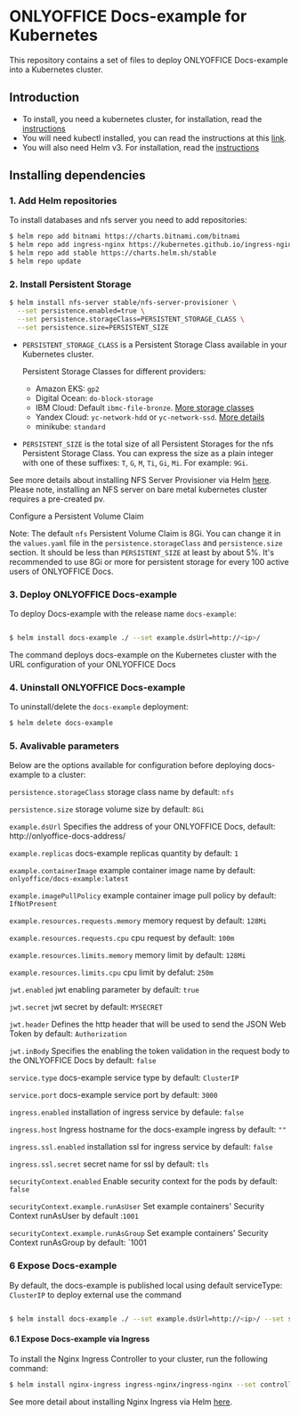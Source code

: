 # ONLYOFFICE Docs-example for Kubernetes

This repository contains a set of files to deploy ONLYOFFICE Docs-example into a Kubernetes cluster.

## Introduction

- To install, you need a kubernetes cluster, for installation, read the [instructions](https://kubernetes.io/docs/setup/) 
- You will need kubectl installed, you can read the instructions at this [link](https://kubernetes.io/docs/tasks/tools/).
- You will also need Helm v3. For installation, read the [instructions](https://helm.sh/docs/intro/install/)

## Installing dependencies  

### 1. Add Helm repositories

To install databases and nfs server you need to add repositories:

```bash
$ helm repo add bitnami https://charts.bitnami.com/bitnami
$ helm repo add ingress-nginx https://kubernetes.github.io/ingress-nginx
$ helm repo add stable https://charts.helm.sh/stable
$ helm repo update
```
### 2. Install Persistent Storage

```bash
$ helm install nfs-server stable/nfs-server-provisioner \
  --set persistence.enabled=true \
  --set persistence.storageClass=PERSISTENT_STORAGE_CLASS \
  --set persistence.size=PERSISTENT_SIZE
```

- `PERSISTENT_STORAGE_CLASS` is a Persistent Storage Class available in your Kubernetes cluster.

  Persistent Storage Classes for different providers:
  - Amazon EKS: `gp2`
  - Digital Ocean: `do-block-storage`
  - IBM Cloud: Default `ibmc-file-bronze`. [More storage classes](https://cloud.ibm.com/docs/containers?topic=containers-file_storage)
  - Yandex Cloud: `yc-network-hdd` or `yc-network-ssd`. [More details](https://cloud.yandex.ru/docs/managed-kubernetes/operations/volumes/manage-storage-class)
  - minikube: `standard`

- `PERSISTENT_SIZE` is the total size of all Persistent Storages for the nfs Persistent Storage Class. You can express the size as a plain integer with one of these suffixes: `T`, `G`, `M`, `Ti`, `Gi`, `Mi`. For example: `9Gi`.

See more details about installing NFS Server Provisioner via Helm [here](https://github.com/helm/charts/tree/master/stable/nfs-server-provisioner#nfs-server-provisioner).
Please note, installing an NFS server on bare metal kubernetes cluster requires a pre-created pv.

Configure a Persistent Volume Claim

Note: The default `nfs` Persistent Volume Claim is 8Gi. You can change it in the `values.yaml` file in the `persistence.storageClass` and `persistence.size` section. It should be less than `PERSISTENT_SIZE` at least by about 5%. It's recommended to use 8Gi or more for persistent storage for every 100 active users of ONLYOFFICE Docs.

### 3. Deploy ONLYOFFICE Docs-example

To deploy Docs-example with the release name `docs-example`:

```bash

$ helm install docs-example ./ --set example.dsUrl=http://<ip>/
```

The command deploys docs-example on the Kubernetes cluster with the URL configuration of your ONLYOFFICE Docs

### 4. Uninstall ONLYOFFICE Docs-example

To uninstall/delete the `docs-example` deployment:

```bash
$ helm delete docs-example

```

### 5. Avalivable parameters

Below are the options available for configuration before deploying docs-example to a cluster: 

`persistence.storageClass` storage class name by default: `nfs`

`persistence.size` storage volume size by default: `8Gi`

`example.dsUrl` Specifies the address of your ONLYOFFICE Docs, default: http://onlyoffice-docs-address/

`example.replicas` docs-example replicas quantity by default: `1`

`example.containerImage` example container image name by default: `onlyoffice/docs-example:latest`

`example.imagePullPolicy` example container image pull policy by default: `IfNotPresent`

`example.resources.requests.memory` memory request by default: `128Mi`

`example.resources.requests.cpu` cpu request by default: `100m`

`example.resources.limits.memory` memory limit by default: `128Mi`

`example.resources.limits.cpu` cpu limit by defalut: `250m`

`jwt.enabled` jwt enabling parameter by default: `true`

`jwt.secret` jwt secret by default: `MYSECRET`

`jwt.header` Defines the http header that will be used to send the JSON Web Token by default: `Authorization`

`jwt.inBody` Specifies the enabling the token validation in the request body to the ONLYOFFICE Docs by default: `false` 

`service.type` docs-example service type by default: `ClusterIP`

`service.port` docs-example service port by default: `3000`

`ingress.enabled` installation of ingress service by defaule: `false`

`ingress.host` Ingress hostname for the docs-example ingress by default: `""`

`ingress.ssl.enabled` installation ssl for ingress service by default: `false`

`ingress.ssl.secret` secret name for ssl by default: `tls`

`securityContext.enabled` Enable security context for the pods by default: `false`

`securityContext.example.runAsUser` Set example containers' Security Context runAsUser by default :`1001`

`securityContext.example.runAsGroup` Set example containers' Security Context runAsGroup by default: `1001

### 6 Expose Docs-example

By default, the docs-example is published local using default serviceType: `ClusterIP` to deploy external use the command 

```bash

$ helm install docs-example ./ --set example.dsUrl=http://<ip>/ --set service.type=LoadBalancer
```

#### 6.1 Expose Docs-example via Ingress

To install the Nginx Ingress Controller to your cluster, run the following command:

```bash
$ helm install nginx-ingress ingress-nginx/ingress-nginx --set controller.publishService.enabled=true,controller.replicaCount=2
```

See more detail about installing Nginx Ingress via Helm [here](https://github.com/kubernetes/ingress-nginx/tree/master/charts/ingress-nginx).

